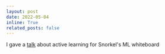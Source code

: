 ```yaml
---
layout: post
date: 2022-05-04
inline: True
related_posts: false
---
```


I gave a [talk](https://snorkel.ai/active-learning/) about active learning for Snorkel's ML whiteboard